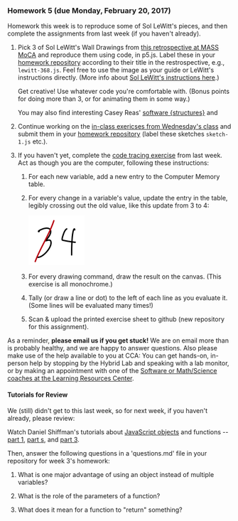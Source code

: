 ### Homework 5 (due Monday, February 20, 2017)

Homework this week is to reproduce some of Sol LeWitt's pieces, and then complete the assignments from last week (if you haven't already).

1. Pick 3 of Sol LeWitt's Wall Drawings from [this retrospective at MASS MoCA](http://massmoca.org/sol-lewitt/) and reproduce them using code, in p5.js. Label these in your [homework repository](http://github.com/zamfi/github-guide) according to their title in the restrospective, e.g., `lewitt-368.js`. Feel free to use the image as your guide or LeWitt's instructions directly. (More info about [Sol LeWitt's instructions here](http://risdmuseum.org/manual/45_variations_of_a_drawing_sol_lewitt_and_his_written_instructions).) 
   
   Get creative! Use whatever code you're comfortable with. (Bonus points for doing more than 3, or for animating them in some way.)
   
   You may also find interesting Casey Reas' [software {structures}](http://artport.whitney.org/commissions/softwarestructures/map.html) and 

2. Continue working on the [in-class exericses from Wednesday's class](../README.md#week-4-wednesday-february-8-2017) and submit them in your [homework repository](http://github.com/zamfi/github-guide) (label these sketches `sketch-1.js` etc.).

3. If you haven't yet, complete the [code tracing exercise](https://github.com/zamfi/cca-programming-electronics-spring-2017/blob/master/hw/trace-exercise.pdf?raw=true) from last week. Act as though you are the computer, following these instructions:
   1. For each new variable, add a new entry to the Computer Memory table.
   2. For every change in a variable's value, update the entry in the table, legibly crossing out the old value, like this update from 3 to 4:

      ![was 3, now 4](img/3-no-4.png)
   3. For every drawing command, draw the result on the canvas. (This exercise is all monochrome.)
   4. Tally (or draw a line or dot) to the left of each line as you evaluate it. (Some lines will be evaluated many times!)
   5. Scan & upload the printed exercise sheet to github (new repository for this assignment).


As a reminder, **please email us if you get stuck!** We are on email more than is probably healthy, and we are happy to answer questions. Also please make use of the help available to you at CCA: You can get hands-on, in-person help by stopping by the Hybrid Lab and speaking with a lab monitor, or by making an appointment with one of the [Software or Math/Science coaches at the Learning Resources Center](https://www.cca.edu/students/resources/appointments).

#### Tutorials for Review

We (still) didn't get to this last week, so for next week, if you haven't already, please review:

Watch Daniel Shiffman's tutorials about [JavaScript objects](https://www.youtube.com/watch?v=-e5h4IGKZRY&list=PLRqwX-V7Uu6Zy51Q-x9tMWIv9cueOFTFA&index=7) and functions -- [part 1](https://www.youtube.com/watch?v=wRHAitGzBrg&list=PLRqwX-V7Uu6Zy51Q-x9tMWIv9cueOFTFA&index=16), [part s](https://www.youtube.com/watch?v=zkc417YapfE&list=PLRqwX-V7Uu6Zy51Q-x9tMWIv9cueOFTFA&index=17), and [part 3](https://www.youtube.com/watch?v=qRnUBiTJ66Y&list=PLRqwX-V7Uu6Zy51Q-x9tMWIv9cueOFTFA&index=18).

Then, answer the following questions in a 'questions.md' file in your repository for week 3's homework:

1. What is one major advantage of using an object instead of multiple variables?

2. What is the role of the parameters of a function?

3. What does it mean for a function to "return" something?


